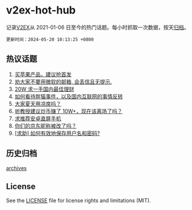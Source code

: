 # v2ex-hot-hub

 记录[V2EX](https://www.v2ex.com/)从 2021-01-06 日至今的热门话题。每小时抓取一次数据，按天[归档](archives)。

`更新时间：2024-05-20 10:13:25 +0800`

## 热议话题

1. [买苹果产品，建议抢首发](https://www.v2ex.com/t/1042069)
1. [劝大家不要用微软的邮箱, 会丢信且无提示.](https://www.v2ex.com/t/1042033)
1. [20W 求一手国内最佳理财](https://www.v2ex.com/t/1041974)
1. [如何看待胖猫事件，以及国内互联网的事情反转](https://www.v2ex.com/t/1042138)
1. [大家夏天用凉席吗？](https://www.v2ex.com/t/1042004)
1. [听教授建议炒币赚了 10W+，现在该离场了吗？](https://www.v2ex.com/t/1042115)
1. [求推荐安卓直屏手机](https://www.v2ex.com/t/1041971)
1. [你们的京东昵称被改了吗？](https://www.v2ex.com/t/1042106)
1. [[求助] 如何有效地保存用户名和密码?](https://www.v2ex.com/t/1041961)

## 历史归档

[archives](archives)

## License

See the [LICENSE](LICENSE) file for license rights and limitations (MIT).
